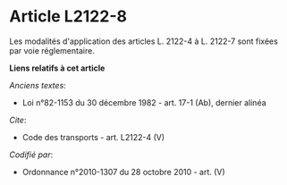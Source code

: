 # Article L2122-8

Les modalités d'application des articles L. 2122-4 à L. 2122-7 sont fixées par voie réglementaire.

**Liens relatifs à cet article**

_Anciens textes_:

  - Loi n°82-1153 du 30 décembre 1982 - art. 17-1 (Ab), dernier alinéa

_Cite_:

  - Code des transports - art. L2122-4 (V)

_Codifié par_:

  - Ordonnance n°2010-1307 du 28 octobre 2010 - art. (V)
